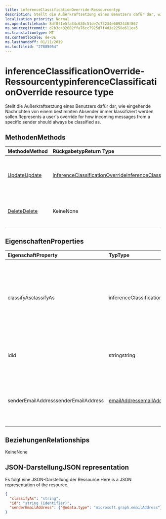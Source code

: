 ```yaml
---
title: inferenceClassificationOverride-Ressourcentyp
description: Stellt die Außerkraftsetzung eines Benutzers dafür dar, wie eingehende Nachrichten von einem bestimmten Absender immer klassifiziert werden sollen.
localization_priority: Normal
ms.openlocfilehash: 8df0f1e5fa34c630c51de7c73234e6092448f867
ms.sourcegitcommit: d2b3ca32602ffa76cc7925d7f4d1e2258e611ea5
ms.translationtype: MT
ms.contentlocale: de-DE
ms.lasthandoff: 01/11/2019
ms.locfileid: "27885064"
---
```

# <a name="inferenceclassificationoverride-resource-type"></a><span data-ttu-id="deecc-103">inferenceClassificationOverride-Ressourcentyp</span><span class="sxs-lookup"><span data-stu-id="deecc-103">inferenceClassificationOverride resource type</span></span>

<span data-ttu-id="deecc-104">Stellt die Außerkraftsetzung eines Benutzers dafür dar, wie eingehende Nachrichten von einem bestimmten Absender immer klassifiziert werden sollen.</span><span class="sxs-lookup"><span data-stu-id="deecc-104">Represents a user's override for how incoming messages from a specific sender should always be classified as.</span></span>


## <a name="methods"></a><span data-ttu-id="deecc-105">Methoden</span><span class="sxs-lookup"><span data-stu-id="deecc-105">Methods</span></span>

| <span data-ttu-id="deecc-106">Methode</span><span class="sxs-lookup"><span data-stu-id="deecc-106">Method</span></span>           | <span data-ttu-id="deecc-107">Rückgabetyp</span><span class="sxs-lookup"><span data-stu-id="deecc-107">Return Type</span></span>    |<span data-ttu-id="deecc-108">Beschreibung</span><span class="sxs-lookup"><span data-stu-id="deecc-108">Description</span></span>|
|:---------------|:--------|:----------|
|[<span data-ttu-id="deecc-109">Update</span><span class="sxs-lookup"><span data-stu-id="deecc-109">Update</span></span>](../api/inferenceclassificationoverride-update.md) | [<span data-ttu-id="deecc-110">inferenceClassificationOverride</span><span class="sxs-lookup"><span data-stu-id="deecc-110">inferenceClassificationOverride</span></span>](inferenceclassificationoverride.md) |<span data-ttu-id="deecc-111">Ändern Sie das **ClassifyAs** -Feld einer Außerkraftsetzung wie angegeben.</span><span class="sxs-lookup"><span data-stu-id="deecc-111">Change the **ClassifyAs** field of an override as specified.</span></span> |
|[<span data-ttu-id="deecc-112">Delete</span><span class="sxs-lookup"><span data-stu-id="deecc-112">Delete</span></span>](../api/inferenceclassificationoverride-delete.md) | <span data-ttu-id="deecc-113">Keine</span><span class="sxs-lookup"><span data-stu-id="deecc-113">None</span></span> |<span data-ttu-id="deecc-114">Löscht eine Außerkraftsetzung, die durch ihre ID angegeben ist.</span><span class="sxs-lookup"><span data-stu-id="deecc-114">Delete an override specified by its ID.</span></span> |

## <a name="properties"></a><span data-ttu-id="deecc-115">Eigenschaften</span><span class="sxs-lookup"><span data-stu-id="deecc-115">Properties</span></span>
| <span data-ttu-id="deecc-116">Eigenschaft</span><span class="sxs-lookup"><span data-stu-id="deecc-116">Property</span></span>     | <span data-ttu-id="deecc-117">Typ</span><span class="sxs-lookup"><span data-stu-id="deecc-117">Type</span></span>   |<span data-ttu-id="deecc-118">Beschreibung</span><span class="sxs-lookup"><span data-stu-id="deecc-118">Description</span></span>|
|:---------------|:--------|:----------|
|<span data-ttu-id="deecc-119">classifyAs</span><span class="sxs-lookup"><span data-stu-id="deecc-119">classifyAs</span></span>|<span data-ttu-id="deecc-120">inferenceClassificationType</span><span class="sxs-lookup"><span data-stu-id="deecc-120">inferenceClassificationType</span></span>| <span data-ttu-id="deecc-121">Gibt an, wie eingehende-Nachrichten von einer bestimmten Absender sollte stets als klassifiziert werden.</span><span class="sxs-lookup"><span data-stu-id="deecc-121">Specifies how incoming messages from a specific sender should always be classified as.</span></span> <span data-ttu-id="deecc-122">Die möglichen Werte sind: `focused`, `other`.</span><span class="sxs-lookup"><span data-stu-id="deecc-122">The possible values are: `focused`, `other`.</span></span>|
|<span data-ttu-id="deecc-123">id</span><span class="sxs-lookup"><span data-stu-id="deecc-123">id</span></span>|<span data-ttu-id="deecc-124">string</span><span class="sxs-lookup"><span data-stu-id="deecc-124">string</span></span>| <span data-ttu-id="deecc-p102">Der eindeutige Bezeichner der Außerkraftsetzung. Schreibgeschützt.</span><span class="sxs-lookup"><span data-stu-id="deecc-p102">The unique identifier of the override. Read-only.</span></span>|
|<span data-ttu-id="deecc-127">senderEmailAddress</span><span class="sxs-lookup"><span data-stu-id="deecc-127">senderEmailAddress</span></span>|[<span data-ttu-id="deecc-128">emailAddress</span><span class="sxs-lookup"><span data-stu-id="deecc-128">emailAddress</span></span>](emailaddress.md)|<span data-ttu-id="deecc-129">Die E-Mail-Adressinformationen des Absenders, für den die Außerkraftsetzung erstellt wird.</span><span class="sxs-lookup"><span data-stu-id="deecc-129">The email address information of the sender for whom the override is created.</span></span>|

## <a name="relationships"></a><span data-ttu-id="deecc-130">Beziehungen</span><span class="sxs-lookup"><span data-stu-id="deecc-130">Relationships</span></span>
<span data-ttu-id="deecc-131">Keine</span><span class="sxs-lookup"><span data-stu-id="deecc-131">None</span></span>


## <a name="json-representation"></a><span data-ttu-id="deecc-132">JSON-Darstellung</span><span class="sxs-lookup"><span data-stu-id="deecc-132">JSON representation</span></span>

<span data-ttu-id="deecc-133">Es folgt eine JSON-Darstellung der Ressource.</span><span class="sxs-lookup"><span data-stu-id="deecc-133">Here is a JSON representation of the resource.</span></span>

<!-- {
  "blockType": "resource",
  "baseType": "microsoft.graph.entity",
  "optionalProperties": [

  ],
  "@odata.type": "microsoft.graph.inferenceClassificationOverride"
}-->

```json
{
  "classifyAs": "string",
  "id": "string (identifier)",
  "senderEmailAddress": {"@odata.type": "microsoft.graph.emailAddress"}
}

```

<!-- uuid: 8fcb5dbc-d5aa-4681-8e31-b001d5168d79
2015-10-25 14:57:30 UTC -->
<!-- {
  "type": "#page.annotation",
  "description": "inferenceClassificationOverride resource",
  "keywords": "",
  "section": "documentation",
  "tocPath": ""
}-->
